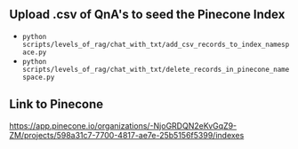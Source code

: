 ## Upload .csv of QnA's to seed the Pinecone Index

- `python scripts/levels_of_rag/chat_with_txt/add_csv_records_to_index_namespace.py`
- `python scripts/levels_of_rag/chat_with_txt/delete_records_in_pinecone_namespace.py`

## Link to Pinecone

https://app.pinecone.io/organizations/-NjoGRDQN2eKvGqZ9-ZM/projects/598a31c7-7700-4817-ae7e-25b5156f5399/indexes